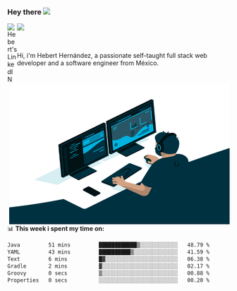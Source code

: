 ### Hey there <img src="https://media.giphy.com/media/hvRJCLFzcasrR4ia7z/giphy.gif" width="25px">
<a href="https://www.linkedin.com/in/evertcode/" target="_blank">
  <img align="left" alt="Hebert's LinkedIN" width="22px" src="https://raw.githubusercontent.com/peterthehan/peterthehan/master/assets/linkedin.svg" />
</a>

![](https://visitor-badge.glitch.me/badge?page_id=evertcode.evertcode)

<br />

Hi, i'm Hebert Hernández, a passionate self-taught full stack web developer and a software engineer from México.

<img align="right" alt="GIF" src="https://github.com/evertcode/evertcode/blob/master/code.gif?raw=true" width="500" height="320" />

📊 **This week i spent my time on:**

<!--START_SECTION:waka-->

```text
Java         51 mins         ████████████▒░░░░░░░░░░░░   48.79 %
YAML         43 mins         ██████████▒░░░░░░░░░░░░░░   41.59 %
Text         6 mins          █▓░░░░░░░░░░░░░░░░░░░░░░░   06.38 %
Gradle       2 mins          ▓░░░░░░░░░░░░░░░░░░░░░░░░   02.17 %
Groovy       0 secs          ▒░░░░░░░░░░░░░░░░░░░░░░░░   00.88 %
Properties   0 secs          ░░░░░░░░░░░░░░░░░░░░░░░░░   00.20 %
```

<!--END_SECTION:waka-->
